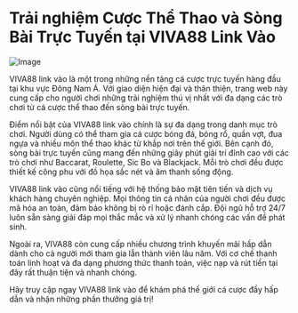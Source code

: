 # Trải nghiệm Cược Thể Thao và Sòng Bài Trực Tuyến tại VIVA88 Link Vào

![Image](https://github.com/user-attachments/assets/bd51ea9f-0666-407b-a7a7-98ead6de688c)

VIVA88 link vào là một trong những nền tảng cá cược trực tuyến hàng đầu tại khu vực Đông Nam Á. Với giao diện hiện đại và thân thiện, trang web này cung cấp cho người chơi những trải nghiệm thú vị nhất với đa dạng các trò chơi từ cá cược thể thao đến sòng bài trực tuyến.

Điểm nổi bật của VIVA88 link vào chính là sự đa dạng trong danh mục trò chơi. Người dùng có thể tham gia cá cược bóng đá, bóng rổ, quần vợt, đua ngựa và nhiều môn thể thao khác từ khắp nơi trên thế giới. Bên cạnh đó, sòng bài trực tuyến cũng mang đến những giây phút giải trí đỉnh cao với các trò chơi như Baccarat, Roulette, Sic Bo và Blackjack. Mỗi trò chơi đều được thiết kế công phu với đồ họa sắc nét và âm thanh sống động.

VIVA88 link vào cũng nổi tiếng với hệ thống bảo mật tiên tiến và dịch vụ khách hàng chuyên nghiệp. Mọi thông tin cá nhân của người chơi đều được mã hóa an toàn, đảm bảo không bị rò rỉ hoặc đánh cắp. Đội ngũ hỗ trợ 24/7 luôn sẵn sàng giải đáp mọi thắc mắc và xử lý nhanh chóng các vấn đề phát sinh.

Ngoài ra, VIVA88 còn cung cấp nhiều chương trình khuyến mãi hấp dẫn dành cho cả người mới tham gia lẫn thành viên lâu năm. Với cơ chế thanh toán linh hoạt và đa dạng phương thức thanh toán, việc nạp và rút tiền tại đây rất thuận tiện và nhanh chóng.

Hãy truy cập ngay VIVA88 link vào để khám phá thế giới cá cược đầy hấp dẫn và nhận những phần thưởng giá trị!